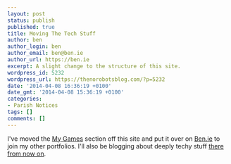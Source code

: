 ```yaml
---
layout: post
status: publish
published: true
title: Moving The Tech Stuff
author: ben
author_login: ben
author_email: ben@ben.ie
author_url: https://ben.ie
excerpt: A slight change to the structure of this site.
wordpress_id: 5232
wordpress_url: https://thenorobotsblog.com/?p=5232
date: '2014-04-08 16:36:19 +0100'
date_gmt: '2014-04-08 15:36:19 +0100'
categories:
- Parish Notices
tags: []
comments: []
---
```

<p>I've moved the <a href="https://ben.ie/my-games" target="_blank">My Games</a> section off this site and put it over on <a href="https://ben.ie" target="_blank">Ben.ie</a> to join my other portfolios. I'll also be blogging about deeply techy stuff <a href="https://ben.ie/blog" target="_blank">there from now on</a>.</p>
